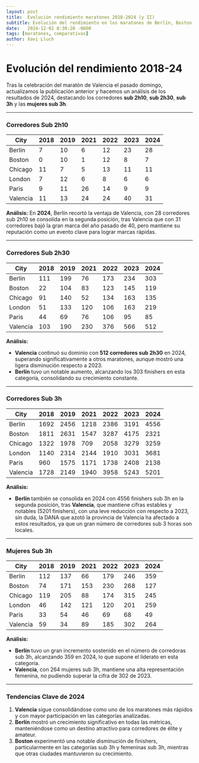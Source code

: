 ```yaml
---
layout: post
title:  Evolución rendimiento maratones 2018-2024 (y II)
subtitle: Evolución del rendimiento en los maratones de Berlín, Boston, Chicago, Londres, París y Valencia
date:   2024-12-02 8:30:20 -0600
tags: [maratones, comparativas]
author: Xavi Lluch
---
```

Evolución del rendimiento 2018-24
============

Tras la celebración del maratón de Valencia el pasado domingo, actualizamos la publicación anterior y hacemos un  análisis de los resultados de 2024,  destacando los corredores **sub 2h10**, **sub 2h30**, **sub 3h** y las **mujeres sub 3h**. 

---

### Corredores Sub 2h10

| City     | 2018 | 2019 | 2021 | 2022 | 2023 | 2024 |
|----------|------|------|------|------|------|------|
| Berlin   | 7    | 10   | 6    | 12   | 23   | 28   |
| Boston   | 0    | 10   | 1    | 12   | 8    | 7    |
| Chicago  | 11   | 7    | 5    | 13   | 11   | 11   |
| London   | 7    | 12   | 6    | 8    | 6    | 6    |
| Paris    | 9    | 11   | 26   | 14   | 9    | 9    |
| Valencia | 11   | 13   | 24   | 24   | 40   | 31   |

**Análisis:** En **2024**, Berlín recortó la ventaja de Valencia, con 28 corredores sub 2h10 se consolida en la segunda posición, tras Valencia que con 31 corredores bajó la gran marca del año pasado de 40, pero mantiene su reputación como un evento clave para lograr marcas rápidas.

---

### Corredores Sub 2h30

| City     | 2018 | 2019 | 2021 | 2022 | 2023 | 2024 |
|----------|------|------|------|------|------|------|
| Berlin   | 111  | 199  | 76   | 173  | 234  | 303  |
| Boston   | 22   | 104  | 83   | 123  | 145  | 119  |
| Chicago  | 91   | 140  | 52   | 134  | 163  | 135  |
| London   | 51   | 133  | 120  | 106  | 163  | 219  |
| Paris    | 44   | 69   | 76   | 106  | 95   | 85   |
| Valencia | 103  | 190  | 230  | 376  | 566  | 512  |

**Análisis:**
- **Valencia** continuó su dominio con **512 corredores sub 2h30** en 2024, superando significativamente a otros maratones, aunque mostró una ligera disminución respecto a 2023.
- **Berlín** tuvo un notable aumento, alcanzando los 303 finishers en esta categoría, consolidando su crecimiento constante.

---

### Corredores Sub 3h

| City     | 2018 | 2019 | 2021 | 2022 | 2023 | 2024 |
|----------|------|------|------|------|------|------|
| Berlin   | 1692 | 2456 | 1218 | 2386 | 3191 | 4556 |
| Boston   | 1811 | 2631 | 1547 | 3287 | 4175 | 2321 |
| Chicago  | 1322 | 1978 | 709  | 2058 | 3279 | 3259 |
| London   | 1140 | 2314 | 2144 | 1910 | 3031 | 3681 |
| Paris    | 960  | 1575 | 1171 | 1738 | 2408 | 2138 |
| Valencia | 1728 | 2149 | 1940 | 3958 | 5243 | 5201 |

**Análisis:**

- **Berlín** también se consolida en 2024 con 4556 finishers sub 3h en la segunda posición, tras **Valencia**, que mantiene cifras estables y notables (5201 finishers), con una leve reducción con respecto a 2023, sin duda, la DANA que azotó la provincia de Valencia ha afectado a estos resultados, ya que un gran número de corredores sub 3 horas son locales.
---

### Mujeres Sub 3h

| City     | 2018 | 2019 | 2021 | 2022 | 2023 | 2024 |
|----------|------|------|------|------|------|------|
| Berlin   | 112  | 137  | 66   | 179  | 246  | 359  |
| Boston   | 74   | 171  | 153  | 230  | 268  | 127  |
| Chicago  | 119  | 205  | 88   | 174  | 315  | 245  |
| London   | 46   | 142  | 121  | 120  | 201  | 259  |
| Paris    | 33   | 54   | 46   | 69   | 68   | 49   |
| Valencia | 59   | 34   | 89   | 185  | 302  | 264  |

**Análisis:**
- **Berlín** tuvo un gran incremento sostenido en el número de corredoras sub 3h, alcanzando 359 en 2024, lo que supone el liderato en esta categoría.
- **Valencia**, con 264 mujeres sub 3h, mantiene una alta representación femenina, no pudiendo superar la cifra de 302 de 2023.

---

### Tendencias Clave de 2024

1. **Valencia** sigue consolidándose como uno de los maratones más rápidos y con mayor participación en las categorías analizadas.
2. **Berlín** mostró un crecimiento significativo en todas las métricas, manteniéndose como un destino atractivo para corredores de élite y amateur.
3. **Boston** experimentó una notable disminución de finishers, particularmente en las categorías sub 3h y femeninas sub 3h, mientras que otras ciudades mantuvieron su crecimiento.